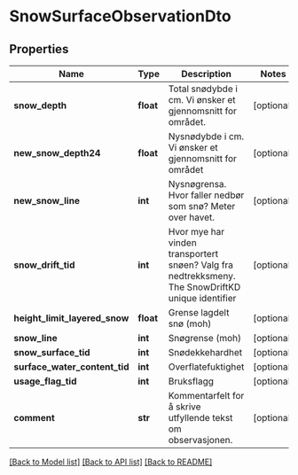 # SnowSurfaceObservationDto

## Properties
Name | Type | Description | Notes
------------ | ------------- | ------------- | -------------
**snow_depth** | **float** | Total snødybde i cm. Vi ønsker et gjennomsnitt for området. | [optional] 
**new_snow_depth24** | **float** | Nysnødybde i cm. Vi ønsker et gjennomsnitt for området | [optional] 
**new_snow_line** | **int** | Nysnøgrensa. Hvor faller nedbør som snø? Meter over havet. | [optional] 
**snow_drift_tid** | **int** | Hvor mye har vinden transportert snøen? Valg fra nedtrekksmeny. The SnowDriftKD unique identifier | [optional] 
**height_limit_layered_snow** | **float** | Grense lagdelt snø (moh) | [optional] 
**snow_line** | **int** | Snøgrense (moh) | [optional] 
**snow_surface_tid** | **int** | Snødekkehardhet | [optional] 
**surface_water_content_tid** | **int** | Overflatefuktighet | [optional] 
**usage_flag_tid** | **int** | Bruksflagg | [optional] 
**comment** | **str** | Kommentarfelt for å skrive utfyllende tekst om observasjonen. | [optional] 

[[Back to Model list]](../README.md#documentation-for-models) [[Back to API list]](../README.md#documentation-for-api-endpoints) [[Back to README]](../README.md)


